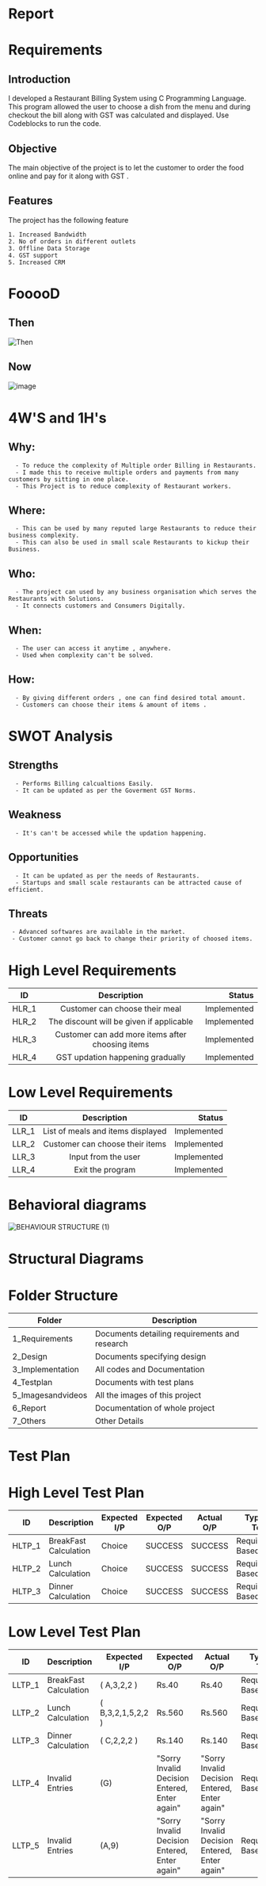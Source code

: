 # Report 
# Requirements
## Introduction
   I developed a Restaurant Billing System using C Programming Language. This program allowed the user to choose a dish from the menu and during checkout the bill along with GST was calculated and displayed. Use Codeblocks to run the code.
## Objective
   The main objective of the project is to let the customer to order the food online and pay for it along with GST .
## Features
   The project has the following feature
   
    1. Increased Bandwidth
    2. No of orders in different outlets
    3. Offline Data Storage
    4. GST support 
    5. Increased CRM
   
 # FooooD
    
  ## Then
  ![Then](https://user-images.githubusercontent.com/85438544/143285352-afbfe102-f585-4135-a387-a478476c81a7.jpeg)

  ## Now
  ![image](https://user-images.githubusercontent.com/85438544/143285230-393fb1bd-e8fa-4d94-8ebb-746cd8f33aa8.png)




 # 4W'S and 1H's
  ## Why:
      - To reduce the complexity of Multiple order Billing in Restaurants.
      - I made this to receive multiple orders and payments from many customers by sitting in one place.
      - This Project is to reduce complexity of Restaurant workers.
  ## Where:
      - This can be used by many reputed large Restaurants to reduce their business complexity.
      - This can also be used in small scale Restaurants to kickup their Business.
  ## Who:
      - The project can used by any business organisation which serves the Restaurants with Solutions.
      - It connects customers and Consumers Digitally.
  ## When:
      - The user can access it anytime , anywhere.
      - Used when complexity can't be solved.
  ## How: 
      - By giving different orders , one can find desired total amount.
      - Customers can choose their items & amount of items .
 # SWOT Analysis
  ## Strengths
      - Performs Billing calcualtions Easily.
      - It can be updated as per the Goverment GST Norms.
 ## Weakness
      - It's can't be accessed while the updation happening.
 ## Opportunities
      - It can be updated as per the needs of Restaurants.
      - Startups and small scale restaurants can be attracted cause of efficient.
 ## Threats
     - Advanced softwares are available in the market.
     - Customer cannot go back to change their priority of choosed items.
 # High Level Requirements
 
   | ID   |      Description     |  Status |
|----------|:-------------:|------:|
| HLR_1 |  Customer can choose their meal | Implemented  |
| HLR_2 |  The discount will be given if applicable  | Implemented  |
| HLR_3 |   Customer can add more items after choosing items   | Implemented  |
| HLR_4 |   GST updation happening gradually  | Implemented  |

 # Low Level Requirements
 
 
  | ID   |      Description     |  Status |
|----------|:-------------:|------:|
| LLR_1 |  List of meals and items displayed | Implemented  |
| LLR_2 |  Customer can choose their items | Implemented  |
| LLR_3 |  Input from the user  | Implemented  |
| LLR_4 |  Exit the program  | Implemented  |

# Behavioral diagrams
   ![BEHAVIOUR STRUCTURE (1)](https://user-images.githubusercontent.com/85438544/142774503-9ffae601-b12a-4f07-9668-9308c3425d40.jpg)
   
# Structural Diagrams 
    


# Folder Structure
| Folder | Description |
| ---- | ---- |
| 1_Requirements | Documents detailing requirements and research |
| 2_Design | Documents specifying design |
| 3_Implementation | All codes and Documentation |
| 4_Testplan | Documents with test plans |
| 5_Imagesandvideos | All the images of this project |
| 6_Report | Documentation of whole project |
| 7_Others | Other Details |
  
  # Test Plan

# High Level Test Plan
| ID | Description | Expected I/P | Expected O/P | Actual O/P | Type Of Test |
|---|---|---|---|---|---|
| HLTP_1 | BreakFast Calculation | Choice | SUCCESS | SUCCESS | Requirement Based |
| HLTP_2 | Lunch Calculation | Choice | SUCCESS | SUCCESS | Requirement Based |
| HLTP_3 | Dinner Calculation | Choice | SUCCESS | SUCCESS | Requirement Based |


# Low Level Test Plan
| ID | Description | Expected I/P | Expected O/P | Actual O/P | Type Of Test |
|---|---|---|---|---|---|
| LLTP_1 | BreakFast Calculation | ( A,3,2,2 ) | Rs.40 | Rs.40 | Requirement Based |
| LLTP_2 | Lunch Calculation | ( B,3,2,1,5,2,2 ) | Rs.560 | Rs.560 | Requirement Based |
| LLTP_3 | Dinner Calculation | ( C,2,2,2 ) | Rs.140 | Rs.140 | Requirement Based |
| LLTP_4 | Invalid Entries | (G) | "Sorry Invalid Decision Entered, Enter again" | "Sorry Invalid Decision Entered, Enter again"| Requirement Based |
| LLTP_5 | Invalid Entries | (A,9) | "Sorry Invalid Decision Entered, Enter again" | "Sorry Invalid Decision Entered, Enter again"| Requirement Based |
     
  

